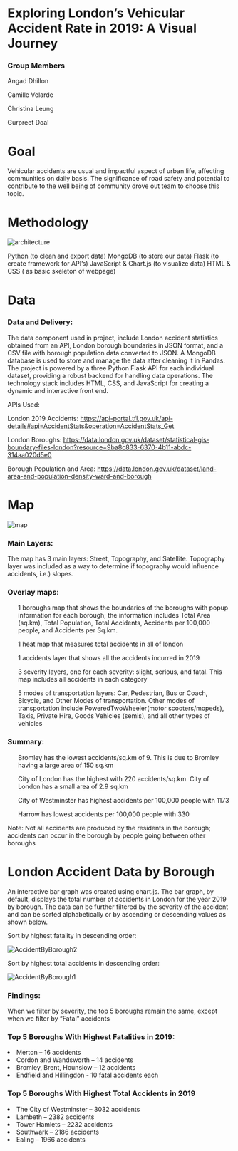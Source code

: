 # Exploring London’s Vehicular Accident Rate in 2019: A Visual Journey

<h3>Group Members</h3><p>
Angad Dhillon<p>
Camille Velarde<p>
Christina Leung<p>
Gurpreet Doal<p>

<h1> Goal </h1>

Vehicular accidents are usual and impactful aspect of urban life, affecting communities on daily basis. The significance of road safety and potential to contribute to the well being of community drove out team to choose this topic.


<h1> Methodology </h1>

![architecture](https://github.com/tinalina1003/project3-group6/assets/127992819/0f7bada7-d2b7-40c2-b71e-7a3c3c7a2bfb)

Python (to clean and export data)
MongoDB (to store our data)
Flask (to create framework for API’s)
JavaScript & Chart.js (to visualize data)
HTML & CSS ( as basic skeleton of webpage)


<h1> Data </h1>

<h3>Data and Delivery:</h3>
The data component used in project, include London accident statistics obtained from an API, London borough boundaries in JSON format, and a CSV file with borough population data converted to JSON. A MongoDB database is used to store and manage the data after cleaning it in Pandas. The project is powered by a  three Python Flask API for each individual dataset, providing a robust backend for handling data operations. The technology stack includes HTML, CSS, and JavaScript for creating a dynamic and interactive front end.

APIs Used: <p>
London 2019 Accidents:
https://api-portal.tfl.gov.uk/api-details#api=AccidentStats&operation=AccidentStats_Get

London Boroughs:
https://data.london.gov.uk/dataset/statistical-gis-boundary-files-london?resource=9ba8c833-6370-4b11-abdc-314aa020d5e0

Borough Population and Area:
https://data.london.gov.uk/dataset/land-area-and-population-density-ward-and-borough


<h1> Map </h1>

![map](https://github.com/tinalina1003/project3-group6/assets/127992819/6ac06b07-2205-4f7f-979c-d1d0db1fc7a3)

<h3>Main Layers: </h3>
The map has 3 main layers: Street, Topography, and Satellite. Topography layer was included as a way to determine if topography would influence accidents, i.e.) slopes.

<h3>Overlay maps: </h3>
<ul>1 boroughs map that shows the boundaries of the boroughs with popup information for each borough; the information includes Total Area (sq.km), Total Population, Total Accidents, Accidents per 100,000 people, and Accidents per Sq.km.</ul>
<ul>1 heat map that measures total accidents in all of london</ul>
<ul>1 accidents layer that shows all the accidents incurred in 2019</ul>
<ul>3 severity layers, one for each severity: slight, serious, and fatal. This map includes all accidents in each category</ul>
<ul>5 modes of transportation layers: Car, Pedestrian, Bus or Coach, Bicycle, and Other Modes of transportation. Other modes of transportation include PoweredTwoWheeler(motor scooters/mopeds), Taxis, Private Hire, Goods Vehicles (semis), and all other types of vehicles</ul>

<h3>Summary: </h3>

<ul>Bromley has the lowest accidents/sq.km of 9. This is due to Bromley having a large area of 150 sq.km</ul>
<ul>City of London has the highest with 220 accidents/sq.km. City of London has a small area of 2.9 sq.km</ul>
<ul>City of Westminster has highest accidents per 100,000 people with 1173</ul>
<ul>Harrow has lowest accidents per 100,000 people with 330</ul>

Note: Not all accidents are produced by the residents in the borough; accidents can occur in the borough by people going between other boroughs

<h1> London Accident Data by Borough</h1>

An interactive bar graph was created using chart.js. The bar graph, by default, displays the total number of accidents in London for the year 2019 by borough. The data can be further filtered by the severity of the accident and can be sorted alphabetically or by ascending or descending values as shown below.

Sort by highest fatality in descending order:

![AccidentByBorough2](https://github.com/tinalina1003/project3-group6/assets/127992819/6cc6d422-6469-49ec-8525-7a9e737753cc)

Sort by highest total accidents in descending order:

![AccidentByBorough1](https://github.com/tinalina1003/project3-group6/assets/127992819/fc84405f-924d-4454-95f8-1c483644a19e)

<h3>Findings: </h3>
When we filter by severity, the top 5 boroughs remain the same, except when we filter by “Fatal” accidents

<h3>Top 5 Boroughs With Highest Fatalities in 2019: </h3>
<li>Merton – 16 accidents</li>
<li>Cordon and Wandsworth – 14 accidents</li>
<li>Bromley, Brent, Hounslow – 12 accidents</li>
<li>Endfield and Hillingdon - 10 fatal accidents each</li>

<h3>Top 5 Boroughs With Highest Total Accidents in 2019</h3>
<li>The City of Westminster – 3032 accidents</li>
<li>Lambeth – 2382 accidents</li>
<li>Tower Hamlets – 2232 accidents</li>
<li>Southwark – 2186 accidents</li>
<li>Ealing – 1966 accidents</li>


